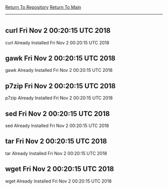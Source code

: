 [Return To Repository](https://github.com/deathbybandaid/piholeparser/)
[Return To Main](https://github.com/deathbybandaid/piholeparser/blob/master/RecentRunLogs/Mainlog.md)
____________________________________
# 
## curl Fri Nov 2 00:20:15 UTC 2018
curl Already Installed Fri Nov 2 00:20:15 UTC 2018
## gawk Fri Nov 2 00:20:15 UTC 2018
gawk Already Installed Fri Nov 2 00:20:15 UTC 2018
## p7zip Fri Nov 2 00:20:15 UTC 2018
p7zip Already Installed Fri Nov 2 00:20:15 UTC 2018
## sed Fri Nov 2 00:20:15 UTC 2018
sed Already Installed Fri Nov 2 00:20:15 UTC 2018
## tar Fri Nov 2 00:20:15 UTC 2018
tar Already Installed Fri Nov 2 00:20:15 UTC 2018
## wget Fri Nov 2 00:20:15 UTC 2018
wget Already Installed Fri Nov 2 00:20:15 UTC 2018
